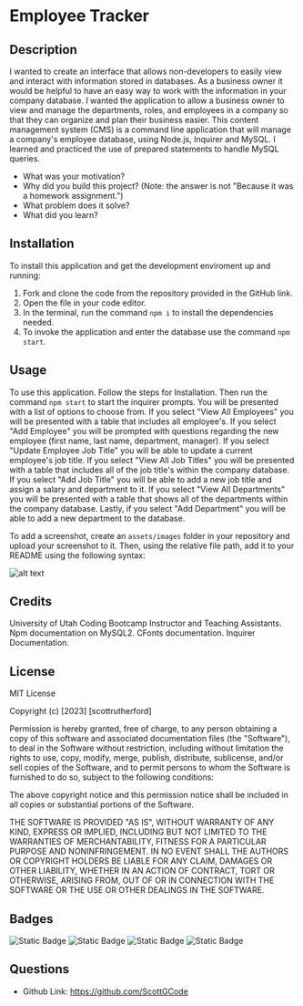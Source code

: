 # Employee Tracker

## Description

I wanted to create an interface that allows non-developers to easily view and interact with information stored in databases. As a business owner it would be helpful to have an easy way to work with the information in your company database. I wanted the application to allow a business owner to view and manage the departments, roles, and employees in a company so that they can organize and plan their business easier. This content management system (CMS) is a command line application that will manage a company's employee database, using Node.js, Inquirer and MySQL. I learned and practiced the use of prepared statements to handle MySQL queries.

- What was your motivation?
- Why did you build this project? (Note: the answer is not "Because it was a homework assignment.")
- What problem does it solve?
- What did you learn?

## Installation

To install this application and get the development enviroment up and running:

1. Fork and clone the code from the repository provided in the GitHub link.
2. Open the file in your code editor.
3. In the terminal, run the command `npm i` to install the dependencies needed.
4. To invoke the application and enter the database use the command `npm start`.

## Usage

To use this application. Follow the steps for Installation. Then run the command `npm start` to start the inquirer prompts. You will be presented with a list of options to choose from. If you select "View All Employees" you will be presented with a table that includes all employee's. If you select "Add Employee" you will be prompted with questions regarding the new employee (first name, last name, department, manager). If you select "Update Employee Job Title" you will be able to update a current employee's job title. If you select "View All Job Titles" you will be presented with a table that includes all of the job title's within the company database. If you select "Add Job Title" you will be able to add a new job title and assign a salary and department to it. If you select "View All Departments" you will be presented with a table that shows all of the departments within the company database. Lastly, if you select "Add Department" you will be able to add a new department to the database. 

To add a screenshot, create an `assets/images` folder in your repository and upload your screenshot to it. Then, using the relative file path, add it to your README using the following syntax:

![alt text](assets/images/screenshot.png)

## Credits

University of Utah Coding Bootcamp Instructor and Teaching Assistants. Npm documentation on MySQL2. CFonts documentation. Inquirer Documentation. 

## License

MIT License

Copyright (c) [2023] [scottrutherford]

Permission is hereby granted, free of charge, to any person obtaining a copy
of this software and associated documentation files (the "Software"), to deal
in the Software without restriction, including without limitation the rights
to use, copy, modify, merge, publish, distribute, sublicense, and/or sell
copies of the Software, and to permit persons to whom the Software is
furnished to do so, subject to the following conditions:

The above copyright notice and this permission notice shall be included in all
copies or substantial portions of the Software.

THE SOFTWARE IS PROVIDED "AS IS", WITHOUT WARRANTY OF ANY KIND, EXPRESS OR
IMPLIED, INCLUDING BUT NOT LIMITED TO THE WARRANTIES OF MERCHANTABILITY,
FITNESS FOR A PARTICULAR PURPOSE AND NONINFRINGEMENT. IN NO EVENT SHALL THE
AUTHORS OR COPYRIGHT HOLDERS BE LIABLE FOR ANY CLAIM, DAMAGES OR OTHER
LIABILITY, WHETHER IN AN ACTION OF CONTRACT, TORT OR OTHERWISE, ARISING FROM,
OUT OF OR IN CONNECTION WITH THE SOFTWARE OR THE USE OR OTHER DEALINGS IN THE
SOFTWARE.

## Badges

![Static Badge](https://img.shields.io/badge/JavaScript-F7DF1E?style=for-the-badge&logo=javascript&logoColor=black)
![Static Badge](https://img.shields.io/badge/Node.js-43853D?style=for-the-badge&logo=node.js&logoColor=white)
![Static Badge](https://img.shields.io/badge/MySQL-005C84?style=for-the-badge&logo=mysql&logoColor=white)
![Static Badge](https://img.shields.io/badge/Edx-193A3E?style=for-the-badge&logo=edx&logoColor=white)

## Questions

-  Github Link: https://github.com/ScottGCode 